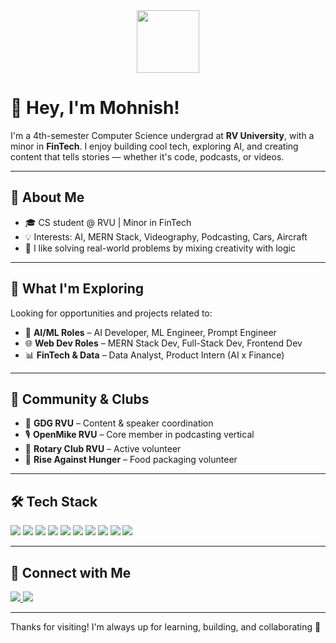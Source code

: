 <div align="center">
  <a href="https://gssoc.girlscript.tech/leaderboard">
    <img src="https://raw.githubusercontent.com/GSSoC24/Postman-Challenge/main/docs/assets/Postman%20White.png" width="100px" height="100px" />
  </a>
</div>

# 👋 Hey, I'm Mohnish!

I'm a 4th-semester Computer Science undergrad at **RV University**, with a minor in **FinTech**. I enjoy building cool tech, exploring AI, and creating content that tells stories — whether it's code, podcasts, or videos.

---

## 🧠 About Me

- 🎓 CS student @ RVU | Minor in FinTech  
- 💡 Interests: AI, MERN Stack, Videography, Podcasting, Cars, Aircraft  
- 🧩 I like solving real-world problems by mixing creativity with logic  

---

## 💼 What I'm Exploring

Looking for opportunities and projects related to:

- 🧠 **AI/ML Roles** – AI Developer, ML Engineer, Prompt Engineer  
- 🌐 **Web Dev Roles** – MERN Stack Dev, Full-Stack Dev, Frontend Dev  
- 📊 **FinTech & Data** – Data Analyst, Product Intern (AI x Finance)

---

## 🌱 Community & Clubs

- 📢 **GDG RVU** – Content & speaker coordination  
- 🎙️ **OpenMike RVU** – Core member in podcasting vertical  
- 🤝 **Rotary Club RVU** – Active volunteer  
- 🍱 **Rise Against Hunger** – Food packaging volunteer

---

## 🛠️ Tech Stack

<p align="left">
  <img src="https://img.shields.io/badge/JavaScript-F7DF1E?logo=javascript&logoColor=000" />
  <img src="https://img.shields.io/badge/Python-3776AB?logo=python&logoColor=fff" />
  <img src="https://img.shields.io/badge/C++-00599C?logo=c%2B%2B&logoColor=fff" />
  <img src="https://img.shields.io/badge/React-20232A?logo=react&logoColor=61DAFB" />
  <img src="https://img.shields.io/badge/Node.js-339933?logo=nodedotjs&logoColor=fff" />
  <img src="https://img.shields.io/badge/Express.js-000000?logo=express&logoColor=fff" />
  <img src="https://img.shields.io/badge/MongoDB-47A248?logo=mongodb&logoColor=fff" />
  <img src="https://img.shields.io/badge/TensorFlow-FF6F00?logo=tensorflow&logoColor=fff" />
  <img src="https://img.shields.io/badge/Git-F05032?logo=git&logoColor=fff" />
  <img src="https://img.shields.io/badge/Postman-FF6C37?logo=postman&logoColor=fff" />
</p>

---

## 🔗 Connect with Me

<p align="left">
  <a href="https://www.linkedin.com/in/mohnish-gunashekar-naidu-10ba3a231/" target="_blank">
    <img src="https://img.shields.io/badge/LinkedIn-0A66C2?style=flat&logo=linkedin&logoColor=white" />
  </a>
  <a href="https://github.com/Mohnish-140605" target="_blank">
    <img src="https://img.shields.io/badge/GitHub-181717?style=flat&logo=github&logoColor=white" />
  </a>
</p>

---

Thanks for visiting! I'm always up for learning, building, and collaborating 🙂  
